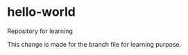 # hello-world
Repository for learning

This change is made for the branch file for learning purpose.
